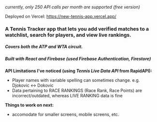 _currently, only 250 API calls per month are supported (free version)_

Deployed on Vercel: https://new-tennis-app.vercel.app/

### A Tennis Tracker app that lets you add verified matches to a watchlist, search for players, and view live rankings. 

##### Covers both the ATP and WTA circuit.

##### Built with React and Firebase (used Firebase Authentication, Firestore)

**API Limitations I've noticed (using _Tennis Live Data API_ from RapidAPI):**  
- Player names with variable spelling can sometimes change. e.g. Djokovic <-> Dokovic
- Data pertaining to RACE RANKINGS (Race Rank, Race Points) are incorrect/outdated, whereas LIVE RANKING data is fine

**Things to work on next:**
- accomodate for smaller screens, mobile screens, etc. 
